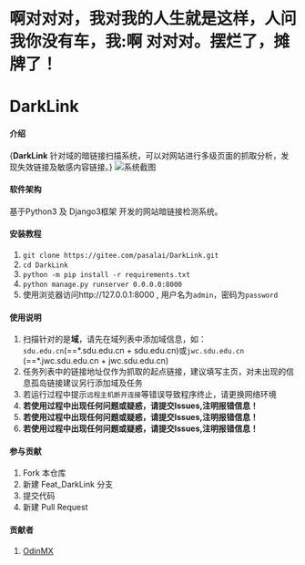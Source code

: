 # 啊对对对，我对我的人生就是这样，人问我你没有车，我:啊 对对对。摆烂了，摊牌了！
# DarkLink

#### 介绍
{**DarkLink**
针对域的暗链接扫描系统，可以对网站进行多级页面的抓取分析，发现失效链接及敏感内容链接。}
![系统截图](https://images.gitee.com/uploads/images/2021/1117/111941_a326bd9d_1668500.png "微信图片_20211117111926.png")

#### 软件架构

基于Python3 及 Django3框架 开发的网站暗链接检测系统。


#### 安装教程

1.  `git clone https://gitee.com/pasalai/DarkLink.git `
2.  `cd DarkLink`
3.  `python -m pip install -r requirements.txt`
4.  `python manage.py runserver 0.0.0.0:8000`
5.  使用浏览器访问http://127.0.0.1:8000 , 用户名为`admin`，密码为`password`  

#### 使用说明

1.  扫描针对的是**域**，请先在域列表中添加域信息，如：`sdu.edu.cn`(==\*.sdu.edu.cn + sdu.edu.cn)或`jwc.sdu.edu.cn` (==\*.jwc.sdu.edu.cn + jwc.sdu.edu.cn)
2.  任务列表中的链接地址仅作为抓取的起点链接，建议填写主页，对未出现的信息孤岛链接建议另行添加域及任务
3.  若运行过程中提示`远程主机断开连接`等错误导致程序终止，请更换网络环境
4.  **若使用过程中出现任何问题或疑惑，请提交Issues,注明报错信息！**
5.  **若使用过程中出现任何问题或疑惑，请提交Issues,注明报错信息！**
6.  **若使用过程中出现任何问题或疑惑，请提交Issues,注明报错信息！**

#### 参与贡献

1.  Fork 本仓库
2.  新建 Feat_DarkLink 分支
3.  提交代码
4.  新建 Pull Request

#### 贡献者

1.  [OdinMX](https://gitee.com/Grergo)
